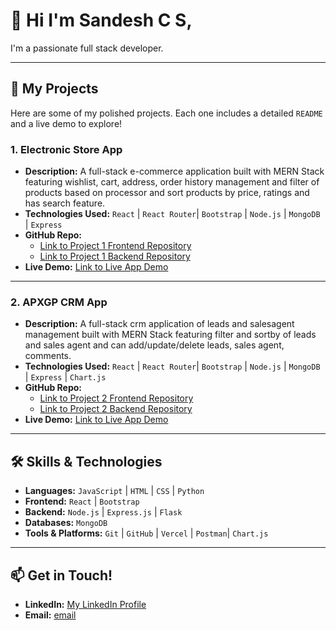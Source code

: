 # 👋 Hi I'm Sandesh C S,
I'm a passionate full stack developer.

---

## 🚀 My Projects
Here are some of my polished projects. Each one includes a detailed `README` and a live demo to explore!

### 1. Electronic Store App
* **Description:** A full-stack e-commerce application built with MERN Stack featuring wishlist, cart, address, order history management and filter of products based on processor and sort products by price, ratings and has search feature.
* **Technologies Used:** `React` | `React Router`| `Bootstrap` | `Node.js` | `MongoDB` | `Express`
* **GitHub Repo:**
   * [Link to Project 1 Frontend Repository](https://github.com/Sandeshcs/electronicStore_frontend)
   * [Link to Project 1 Backend Repository](https://github.com/Sandeshcs/electronicStore_backend)
* **Live Demo:** [Link to Live App Demo](https://electronic-store-frontend-six.vercel.app/)
  
---

### 2. APXGP CRM App
* **Description:** A full-stack crm application of leads and salesagent management built with MERN Stack featuring filter and sortby of leads and sales agent and can add/update/delete leads, sales agent, comments.
* **Technologies Used:** `React` | `React Router`| `Bootstrap` | `Node.js` | `MongoDB` | `Express` | `Chart.js`
* **GitHub Repo:**
   * [Link to Project 2 Frontend Repository](https://github.com/Sandeshcs/apxgp_crm_app_frontend)
   * [Link to Project 2 Backend Repository](https://github.com/Sandeshcs/apxgp_crm_app_backend)
* **Live Demo:** [Link to Live App Demo](https://apxgp-crm-app-frontend.vercel.app/)

---

## 🛠️ Skills & Technologies

* **Languages:** `JavaScript` | `HTML` | `CSS` | `Python`
* **Frontend:** `React` | `Bootstrap`
* **Backend:** `Node.js` | `Express.js` | `Flask`
* **Databases:** `MongoDB` 
* **Tools & Platforms:** `Git` | `GitHub` | `Vercel` | `Postman`| `Chart.js`

---

## 📫 Get in Touch!

* **LinkedIn:** [My LinkedIn Profile](https://www.linkedin.com/in/sandeshcs5/)
* **Email:** [email](sandeshcs846@gmail.com)
